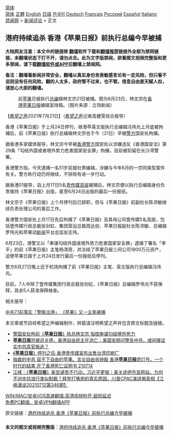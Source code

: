  <!-- 面包屑导航 --> <div class="breadcrumb"><!-- GTranslate: https://gtranslate.io/ -->  <div class="switcher notranslate">  <div class="selected">  <a href="#" onclick="return false;"> 简体</a>  </div>  <div class="option">  <a href="https://www.bannedbook.org" onclick="doGTranslate('zh-CN|zh-CN');jQuery('div.switcher div.selected a').html(jQuery(this).html());return false;" title="简体中文" class="nturl selected"> 简体</a>  <a href="https://www.bannedbook.org/zh-tw/" onclick="doGTranslate('zh-CN|zh-TW');jQuery('div.switcher div.selected a').html(jQuery(this).html());return false;" title="繁體中文" class="nturl"> 正體</a>  <a href="https://www.bannedbook.org/en/" onclick="doGTranslate('zh-CN|en');jQuery('div.switcher div.selected a').html(jQuery(this).html());return false;" title="English" class="nturl"> English</a>  <a href="https://www.bannedbook.org/ja/" onclick="doGTranslate('zh-CN|ja');jQuery('div.switcher div.selected a').html(jQuery(this).html());return false;" title="日本語" class="nturl"> 日語</a>  <a href="https://www.bannedbook.org/ko/" onclick="doGTranslate('zh-CN|ko');jQuery('div.switcher div.selected a').html(jQuery(this).html());return false;" title="한국어" class="nturl"> 한국어</a>  <a href="https://www.bannedbook.org/de/" onclick="doGTranslate('zh-CN|de');jQuery('div.switcher div.selected a').html(jQuery(this).html());return false;" title="Deutsch" class="nturl"> Deutsch</a>  <a href="https://www.bannedbook.org/fr/" onclick="doGTranslate('zh-CN|fr');jQuery('div.switcher div.selected a').html(jQuery(this).html());return false;" title="Français" class="nturl"> Français</a>  <a href="https://www.bannedbook.org/ru/" onclick="doGTranslate('zh-CN|ru');jQuery('div.switcher div.selected a').html(jQuery(this).html());return false;" title="Русский" class="nturl"> Русский</a>  <a href="https://www.bannedbook.org/es/" onclick="doGTranslate('zh-CN|es');jQuery('div.switcher div.selected a').html(jQuery(this).html());return false;" title="Español" class="nturl"> Español</a>  <a href="https://www.bannedbook.org/it/" onclick="doGTranslate('zh-CN|it');jQuery('div.switcher div.selected a').html(jQuery(this).html());return false;" title="Italiano" class="nturl"> Italiano</a>  </div>  </div>      <div class='breadcrumb-sub'><!-- Breadcrumb NavXT 6.3.0 --> <a href="https://www.bannedbook.org/" class="home">禁闻网</a> &gt; <a href="https://www.bannedbook.org/bnews/comments/" class="category">新闻评论</a> &gt; 正文</div></div><h2>港府持续追杀 香港《苹果日报》前执行总编今早被捕</h2> <p class="notice"><b>大陆网友注意：本文中的链接除 <a href="https://github.com/bannedbook/fanqiang" >翻墙</a>软件下载和<a href="https://github.com/killgcd/justmysocks/blob/master/README.md">翻墙推荐</a>链接外全部为禁网链接，未翻墙状态下打不开，请勿点击。此为文字版禁闻，欲看图文视频完整版和更多禁闻，请下载<a href="https://github.com/bannedbook/fanqiang">翻墙软件或APP</a>后翻墙上禁闻网。</p><p>备注：翻墙看新闻非常安全，翻墙以真实身份发表敏感言论有一定风险，但只看不说则没有任何风险，翻的人太多，政府管不过来，也不管。信息自由是天赋人权，请放心大胆的翻墙。</b></p>  <div class="entry"> <figure> <p><figcaption>前<a href="https://www.bannedbook.org/bnews/tag/%e8%8b%b9%e6%9e%9c/" class="st_tag internal_tag" rel="tag" title="标签 苹果 下的日志">苹果</a>日报执行<a href="https://www.bannedbook.org/bnews/tag/%E6%80%BB%E7%BC%96/" class="st_tag internal_tag" rel="tag" title="标签 总编 下的日志">总编</a>辑林文宗21日被捕。图为6月23日，林文宗在<a href="https://www.bannedbook.org/bnews/tag/%e9%a6%99%e6%b8%af/" class="st_tag internal_tag" rel="tag" title="标签 香港 下的日志">香港</a><a href="https://www.bannedbook.org/bnews/tag/%e8%8b%b9%e6%9e%9c%e6%97%a5%e6%8a%a5/" class="st_tag internal_tag" rel="tag" title="标签 苹果日报 下的日志">苹果日报</a>编辑室改稿。（图片来源：立场新闻）</figcaption></figure> <p>【<span class='wp_keywordlink_affiliate'><a href="https://www.soundofhope.org" title="希望之声" target="_blank">希望之声</a></span>2021年7月21日】（<a href="https://www.bannedbook.org/bnews/tag/%e5%b8%8c%e6%9c%9b%e4%b9%8b%e5%a3%b0/" class="st_tag internal_tag" rel="tag" title="标签 希望之声 下的日志">希望之声</a>记者高健雯综合报导）</p> <p>香港《苹果日报》于上月24日停刊，继港苹英文版执行总编辑冯伟光上月底被拘捕后，前《苹果日报》执行总编辑林文宗也于今（21日）早被<a href="https://www.bannedbook.org/bnews/tag/%e8%ad%a6%e6%96%b9/" class="st_tag internal_tag" rel="tag" title="标签 警方 下的日志">警方</a>国安处拘捕。</p> <p>据香港多家媒体报导，林文宗今早被<a href="https://www.bannedbook.org/bnews/tag/%E9%A6%99%E6%B8%AF%E8%AD%A6%E6%96%B9/" class="st_tag internal_tag" rel="tag" title="标签 香港警方 下的日志">香港警方</a>国安处以涉嫌违反《香港国安法》第29条「勾结外国或者境外势力危害国家安全罪」拘捕，目前被扣留在长沙湾警署。</p>  <p>香港警方指，今天逮捕一名51岁前报社男编辑，涉嫌与今年6月的一宗同类型案件有关。警方称行动仍将继续，不排除有进一步行动。</p> <p>据香港01报导，自上月17日5名<a href="https://www.bannedbook.org/bnews/tag/%E5%A3%B9%E4%BC%A0%E5%AA%92/" class="st_tag internal_tag" rel="tag" title="标签 壹传媒 下的日志">壹传媒</a><span class='wp_keywordlink_affiliate'><a href="https://www.bannedbook.org/bnews/ccpdope/" title="中共高层内幕" target="_blank">高层</a></span>被捕后，林文宗便以执行总编辑身份负责维持《苹果日报》出版，直至6月24日出版的最后一份报纸。</p> <p>林文宗于《苹果日报》上个月停刊后已辞职，但与《苹果日报》前副社长陈沛敏继续负责处理公司的善后工作。</p>  <p>香港警方国安处上月17日先后拘捕了《苹果日报》及其母公司壹传媒5名高层，包括壹传媒行政总裁张剑虹、集团营运总裁周达权、苹果日报副社长陈沛敏、总编辑罗伟光和苹果动<span class='wp_keywordlink_affiliate'><a href="https://www.bannedbook.org/" title="新闻">新闻</a></span>平台总监张志伟。</p> <p>6月23日，港警又以「串谋勾结外国或境外势力危害国家安全罪」逮捕了署名「李平」的前《苹果日报》主笔杨清奇，并冻结了苹果日报三间公司1800万元资产，迫使苹果日报于上月24日发行最后一份报纸后停刊。</p> <p>警方6月27日晚上还于机场拘捕了前《苹果日报》主笔、英文版执行总编辑冯伟光。</p>  <p>目前，7人中除了壹传媒集团行政总裁张剑虹、《苹果日报》总编辑罗伟光不获保释，其余5人获准保释候查。</p> <p>相关报导：</p> <p><a href="https://www.soundofhope.org/post/520142?lang=b5">中共7.1前落实「警察治港」 《苹果》又一主笔被捕</a></p>  <p>本文章或节目经希望之声编辑制作，转载请注明希望之声并包含原文标题及链接。 </p> <ul class='op-related-articles' title='相关阅读'> <li><a href='https://www.bannedbook.org/bnews/comments/20210721/1591291.html' target='_blank'>警国安处拘前《<b>苹果日报</b>》执总林文宗 指控串谋勾结境外势力</a></li> <li><a href='https://www.bannedbook.org/bnews/comments/20210719/1590032.html' target='_blank'><b>苹果日报</b>恐被迫关停，香港自由民主在消亡；美国安顾问警告中共，或间接证实中共高官叛逃？</a></li> <li><a href='https://www.bannedbook.org/bnews/ssgc/20210715/1587200.html' target='_blank'>《<b>苹果日报</b>》停刊之后 香港壹传媒宣布出售台湾印刷厂</a></li> <li><a href='https://www.bannedbook.org/bnews/bannedvideo/20210714/1587013.html' target='_blank'>独裁的中共 容不下自由的苹果。言论自由丧钟敲 香港<b>苹果日报</b>熄灯号。一个时代的结束 开了香港死亡证明书 210714</a></li> <li><a href='https://www.bannedbook.org/bnews/cbnews/20210713/1586059.html' target='_blank'>江峰：《<b>苹果日报</b>》美空谴责不行动，习近平更狼；美关闭伊外宣网站，为何不对中共进行类似制裁？拜登打嘴炮的真实原因，川普CPAC演讲揭真相【江峰漫谈20210712第346期】</a></li> </ul> <p class="texttj"> <a href="https://github.com/bannedbook/fanqiang/wiki/V2ray%E6%9C%BA%E5%9C%BA" target="_blank">WIN/MAC/安卓/iOS高速翻墙:高清视频秒开,超低延迟</a><br/> <a href="https://github.com/bannedbook/fanqiang/wiki/%E7%A6%81%E9%97%BB%E7%BD%91%E5%AE%89%E5%8D%93%E7%BF%BB%E5%A2%99%E6%96%B0%E9%97%BBAPP" target="_blank">免费PC翻墙、安卓VPN翻墙APP</a></p><p>原文链接：<a class="src_link"  href="https://www.soundofhope.org/post/527717" target="_blank">港府持续追杀 香港《苹果日报》前执行总编今早被捕</a></p><a name='sharetosocial'></a>  <div style="margin-bottom:5px;padding-bottom:5px;clear:both"> <div id="archive-pix-1" class="banner-ads"> <!-- AuctionX Display platform tag START --> <div id="26318x728x90x621x_ADSLOT2" clicktrack="%%CLICK_URL_ESC%%"></div> <!-- AuctionX Display platform tag END --> </div> <div id="archive-pix-2" class="banner-ads"> <!-- AuctionX Display platform tag START --> <div id="26315x300x250x621x_ADSLOT2" clicktrack="%%CLICK_URL_ESC%%"></div> <!-- AuctionX Display platform tag END --> </div> </div>  <div id="archive-pix-1" class="banner-ads"> <!-- AuctionX Display platform tag START --> <div id="26318x728x90x621x_ADSLOT3" clicktrack="%%CLICK_URL_ESC%%"></div> <!-- AuctionX Display platform tag END --> </div> <div><b>本文的图文或视频完整版</b>：<a href='https://www.bannedbook.org/bnews/comments/20210721/1591374.html'>港府持续追杀 香港《苹果日报》前执行总编今早被捕</a></div>  </div><!--END ENTRY--> 